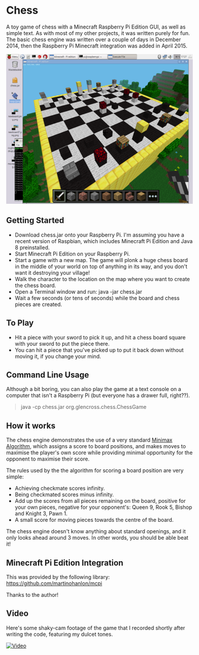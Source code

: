 # Chess
A toy game of chess with a Minecraft Raspberry Pi Edition GUI, as well as simple text. As with most of my other
projects, it was written purely for fun. The basic chess engine was written over a couple of days in December 2014,
then the Raspberry Pi Minecraft integration was added in April 2015.

![Chess for Minecraft Pi Edition](https://raw.githubusercontent.com/chrisglencross/chess/master/images/in_game.png)

## Getting Started

* Download chess.jar onto your Raspberry Pi. I'm assuming you have a recent version of Raspbian, which includes Minecraft Pi Edition and Java 8 preinstalled.
* Start Minecraft Pi Edition on your Raspberry Pi.
* Start a game with a new map. The game will plonk a huge chess board in the middle of your world on top of anything in its way, and you don't want it destroying your village!
* Walk the character to the location on the map where you want to create the chess board.
* Open a Terminal window and run: java -jar chess.jar
* Wait a few seconds (or tens of seconds) while the board and chess pieces are created.

## To Play

* Hit a piece with your sword to pick it up, and hit a chess board square with your sword to put the piece there.
* You can hit a piece that you've picked up to put it back down without moving it, if you change your mind.

## Command Line Usage

Although a bit boring, you can also play the game at a text console on a computer that isn't a Raspberry Pi (but everyone has a drawer full, right??).
> java -cp chess.jar org.glencross.chess.ChessGame

## How it works

The chess engine demonstrates the use of a very standard [Minimax Algorithm](https://en.wikipedia.org/wiki/Minimax), which assigns a score to board positions, and makes moves to maximise the player's own score while providing minimal opportunity for the opponent to maximise their score.

The rules used by the the algorithm for scoring a board position are very simple:

* Achieving checkmate scores infinity.
* Being checkmated scores minus infinity.
* Add up the scores from all pieces remaining on the board, positive for your own pieces, negative for your opponent's: Queen 9, Rook 5, Bishop and Knight 3, Pawn 1.
* A small score for moving pieces towards the centre of the board.

The chess engine doesn't know anything about standard openings, and it only looks ahead around 3 moves. In other words, you should be able beat it!

## Minecraft Pi Edition Integration

This was provided by the following library:
https://github.com/martinohanlon/mcpi

Thanks to the author!

## Video

Here's some shaky-cam footage of the game that I recorded shortly after writing the code, featuring my dulcet tones.

[![Video](https://i.ytimg.com/vi/d1OafP67Z2s/hqdefault.jpg)](https://www.youtube.com/watch?v=d1OafP67Z2s)

